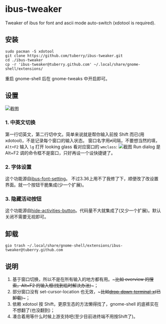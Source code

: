 # ibus-tweaker
Tweaker of ibus for font and ascii mode auto-switch (xdotool is required).

## 安装
```shell
sudo pacman -S xdotool
git clone https://github.com/tuberry/ibus-tweaker.git
cd ./ibus-tweaker
cp -r 'ibus-tweaker@tuberry.github.com' ~/.local/share/gnome-shell/extensions/
```
重启 gnome-shell 后在 gnome-tweaks 中开启即可。

## 设置
![截图](https://s1.ax1x.com/2020/04/02/Gtk7ef.png)
### 1. 中英文切换

第一行切英文，第二行切中文。简单来说就是帮你输入前按 Shift 而已(用 xdotool)，不是记录每个窗口的输入状态。
窗口名字用`#`间隔，不要想当然的填，`Alt+F2` 输入 `lg` 打开 looking glass 看对应窗口的 `wmclass`:
![截图](https://ae01.alicdn.com/kf/U5ff0e6a172e444b79040184ccf35377d1.jpg)
Run dialog 是 Alt+F2 调的命令框不是窗口，只好再设一个设快捷键了。

### 2. 字体设置

这个功能源自[ibus-font-setting](https://extensions.gnome.org/extension/1121/ibus-font-setting/)。 不过3.36上用不了我修了下，顺便改了改设置界面。就一个按钮干脆集成(少一个扩展)。
### 3. 隐藏活动按钮

这个功能源自[hide-activities-button](https://extensions.gnome.org/extension/1128/hide-activities-button/)。代码量不大就集成了(又少一个扩展)。默认关闭不需要无视即可。

## 卸载
```
gio trash ~/.local/share/gnome-shell/extensions/ibus-tweaker@tuberry.github.com
```
## 说明
1. 基于窗口切换，所以不是在所有输入的地方都有用。~~~比如 overview 的搜索，Alt+F2 的输入框(找到临时解决办法)~~~；
2. 部分窗口没有 set-cursor-location 也无效，~~~比如[drop-down-terminal-x](https://github.com/bigbn/drop-down-terminal-x)(已卸载)~~~；
3. 依赖 xdotool 按 Shift，更原生态的方法懒得找了，gnome-shell 的底裤实在不想翻了(也没翻到)；
4. 凑合着用等什么时候上游支持吧(至少目前进终端不用按Shift了)。

